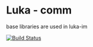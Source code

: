 # Luka - comm

base libraries are used in luka-im

[![Build Status](https://travis-ci.com/dxyinme/LukaComm.svg?branch=master)](https://travis-ci.com/dxyinme/LukaComm)

